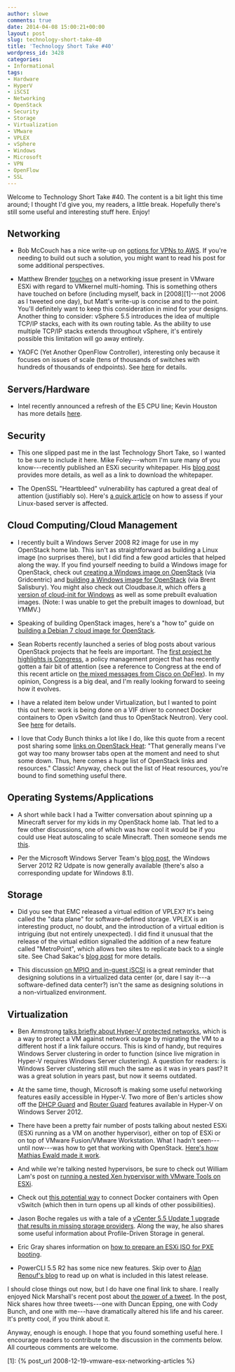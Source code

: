 ```yaml
---
author: slowe
comments: true
date: 2014-04-08 15:00:21+00:00
layout: post
slug: technology-short-take-40
title: 'Technology Short Take #40'
wordpress_id: 3428
categories:
- Informational
tags:
- Hardware
- HyperV
- iSCSI
- Networking
- OpenStack
- Security
- Storage
- Virtualization
- VMware
- VPLEX
- vSphere
- Windows
- Microsoft
- VPN
- OpenFlow
- SSL
---
```


Welcome to Technology Short Take #40. The content is a bit light this time around; I thought I'd give you, my readers, a little break. Hopefully there's still some useful and interesting stuff here. Enjoy!

## Networking

* Bob McCouch has a nice write-up on [options for VPNs to AWS](http://herdingpackets.net/2014/03/05/weighing-aws-vpn-options/). If you're needing to build out such a solution, you might want to read his post for some additional perspectives.

* Matthew Brender [touches](http://itechthereforeiam.com/2014/04/technical-short-the-complication-that-is-vmkernel-multi-homing/) on a networking issue present in VMware ESXi with regard to VMkernel multi-homing. This is something others have touched on before (including myself, back in [2008][1]---not 2006 as I tweeted one day), but Matt's write-up is concise and to the point. You'll definitely want to keep this consideration in mind for your designs. Another thing to consider: vSphere 5.5 introduces the idea of multiple TCP/IP stacks, each with its own routing table. As the ability to use multiple TCP/IP stacks extends throughout vSphere, it's entirely possible this limitation will go away entirely.

* YAOFC (Yet Another OpenFlow Controller), interesting only because it focuses on issues of scale (tens of thousands of switches with hundreds of thousands of endpoints). See [here](http://flowforwarding.github.io/loom/) for details.

## Servers/Hardware

* Intel recently announced a refresh of the E5 CPU line; Kevin Houston has more details [here](http://bladesmadesimple.com/2014/03/intel-e5-4600-v2-cpu-announced/).

## Security

* This one slipped past me in the last Technology Short Take, so I wanted to be sure to include it here. Mike Foley---whom I'm sure many of you know---recently published an ESXi security whitepaper. His [blog post](http://blogs.vmware.com/vsphere/2014/02/security-vmware-hypervisor-whitepaper.html) provides more details, as well as a link to download the whitepaper.

* The OpenSSL "Heartbleed" vulnerability has captured a great deal of attention (justifiably so). Here's [a quick article](http://www.howtoforge.com/find_out_if_server_is_affected_from_openssl_heartbleed_vulnerability_cve-2014-0160_and_how_to_fix) on how to assess if your Linux-based server is affected.

## Cloud Computing/Cloud Management

* I recently built a Windows Server 2008 R2 image for use in my OpenStack home lab. This isn't as straightforward as building a Linux image (no surprises there), but I did find a few good articles that helped along the way. If you find yourself needing to build a Windows image for OpenStack, check out [creating a Windows image on OpenStack](http://blog.gridcentric.com/bid/297627/Creating-a-Windows-Image-on-OpenStack) (via Gridcentric) and [building a Windows image for OpenStack](http://networkstatic.net/building-a-windows-image-for-openstack/) (via Brent Salisbury). You might also check out Cloudbase.it, which offers [a version of cloud-init for Windows](http://www.cloudbase.it/cloud-init-for-windows-instances/) as well as some prebuilt evaluation images. (Note: I was unable to get the prebuilt images to download, but YMMV.)

* Speaking of building OpenStack images, here's a "how to" guide on [building a Debian 7 cloud image for OpenStack](http://thornelabs.net/2014/04/07/create-a-kvm-based-debian-7-openstack-cloud-image.html).

* Sean Roberts recently launched a series of blog posts about various OpenStack projects that he feels are important. The [first project he highlights is Congress](http://sarob.com/2014/03/my-take-on-openstack-projects-congress-part-1-of-10/), a policy management project that has recently gotten a fair bit of attention (see a reference to Congress at the end of this recent article on [the mixed messages from Cisco on OpFlex](http://www.networkworld.com/community/blog/ciscos-mixed-messages)). In my opinion, Congress is a big deal, and I'm really looking forward to seeing how it evolves.

* I have a related item below under Virtualization, but I wanted to point this out here: work is being done on a VIF driver to connect Docker containers to Open vSwitch (and thus to OpenStack Neutron). Very cool. See [here](https://review.openstack.org/#/c/85913/) for details.

* I love that Cody Bunch thinks a lot like I do, like this quote from a recent post sharing some [links on OpenStack Heat](http://openstack.prov12n.com/openstack-heat-link-dump/): "That generally means I've got way too many browser tabs open at the moment and need to shut some down. Thus, here comes a huge list of OpenStack links and resources." Classic! Anyway, check out the list of Heat resources, you're bound to find something useful there.

## Operating Systems/Applications

* A short while back I had a Twitter conversation about spinning up a Minecraft server for my kids in my OpenStack home lab. That led to a few other discussions, one of which was how cool it would be if you could use Heat autoscaling to scale Minecraft. Then someone sends me [this](https://github.com/rackspace-orchestration-templates/minecraft).

* Per the Microsoft Windows Server Team's [blog post](http://blogs.technet.com/b/windowsserver/archive/2014/04/08/windows-server-2012-r2-update-is-now-generally-available.aspx), the Windows Server 2012 R2 Udpate is now generally available (there's also a corresponding update for Windows 8.1).

## Storage

* Did you see that EMC released a virtual edition of VPLEX? It's being called the "data plane" for software-defined storage. VPLEX is an interesting product, no doubt, and the introduction of a virtual edition is intriguing (but not entirely unexpected). I did find it unusual that the release of the virtual edition signalled the addition of a new feature called "MetroPoint", which allows two sites to replicate back to a single site. See Chad Sakac's [blog post](http://virtualgeek.typepad.com/virtual_geek/2014/04/vplex-virtual-edition-now-ga.html) for more details.

* This discussion [on MPIO and in-guest iSCSI](http://planetvm.net/blog/?p=2610) is a great reminder that designing solutions in a virtualized data center (or, dare I say it---a software-defined data center?) isn't the same as designing solutions in a non-virtualized environment.

## Virtualization

* Ben Armstrong [talks briefly about Hyper-V protected networks](http://blogs.msdn.com/b/virtual_pc_guy/archive/2014/03/11/protected-networks-in-windows-server-2012-r2.aspx), which is a way to protect a VM against network outage by migrating the VM to a different host if a link failure occurs. This is kind of handy, but requires Windows Server clustering in order to function (since live migration in Hyper-V requires Windows Server clustering). A question for readers: is Windows Server clustering still much the same as it was in years past? It was a great solution in years past, but now it seems outdated.

* At the same time, though, Microsoft is making some useful networking features easily accessible in Hyper-V. Two more of Ben's articles show off the [DHCP Guard](http://blogs.msdn.com/b/virtual_pc_guy/archive/2014/03/24/hyper-v-networking-dhcp-guard.aspx) and [Router Guard](http://blogs.msdn.com/b/virtual_pc_guy/archive/2014/03/25/hyper-v-networking-router-guard.aspx) features available in Hyper-V on Windows Server 2012.

* There have been a pretty fair number of posts talking about nested ESXi (ESXi running as a VM on another hypervisor), either on top of ESXi or on top of VMware Fusion/VMware Workstation. What I hadn't seen---until now---was how to get that working with OpenStack. [Here's how Mathias Ewald made it work](http://www.vxpertise.net/2014/03/nested-esxi-with-openstack/).

* And while we're talking nested hypervisors, be sure to check out William Lam's post on [running a nested Xen hypervisor with VMware Tools on ESXi](http://www.virtuallyghetto.com/2014/04/running-nested-xen-hypervisor-with-vmware-tools-on-esxi.html).

* Check out [this potential way](https://github.com/jbemmel/ecDock) to connect Docker containers with Open vSwitch (which then in turn opens up all kinds of other possibilities).

* Jason Boche regales us with a tale of a [vCenter 5.5 Update 1 upgrade that results in missing storage providers](http://www.boche.net/blog/index.php/2014/03/17/registered-storage-providers-missing-after-vcenter-5-5-update-1-upgrade/). Along the way, he also shares some useful information about Profile-Driven Storage in general.

* Eric Gray shares information on [how to prepare an ESXi ISO for PXE booting](http://www.vcritical.com/2014/03/automatically-prepare-an-esxi-iso-image-for-pxe-booting/).

* PowerCLI 5.5 R2 has some nice new features. Skip over to [Alan Renouf's blog](http://www.virtu-al.net/2014/03/13/powercli-5-5-r2-released/) to read up on what is included in this latest release.

I should close things out now, but I do have one final link to share. I really enjoyed Nick Marshall's recent post about [the power of a tweet](http://nickmarshall.com.au/blog/2014/3/8/the-power-of-a-tweet). In the post, Nick shares how three tweets---one with Duncan Epping, one with Cody Bunch, and one with me---have dramatically altered his life and his career. It's pretty cool, if you think about it.

Anyway, enough is enough. I hope that you found something useful here. I encourage readers to contribute to the discussion in the comments below. All courteous comments are welcome.

[1]: {% post_url 2008-12-19-vmware-esx-networking-articles %}
